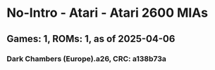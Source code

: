 # No-Intro - Atari - Atari 2600 MIAs
## Games: 1, ROMs: 1, as of 2025-04-06

### Dark Chambers (Europe).a26, CRC: a138b73a
